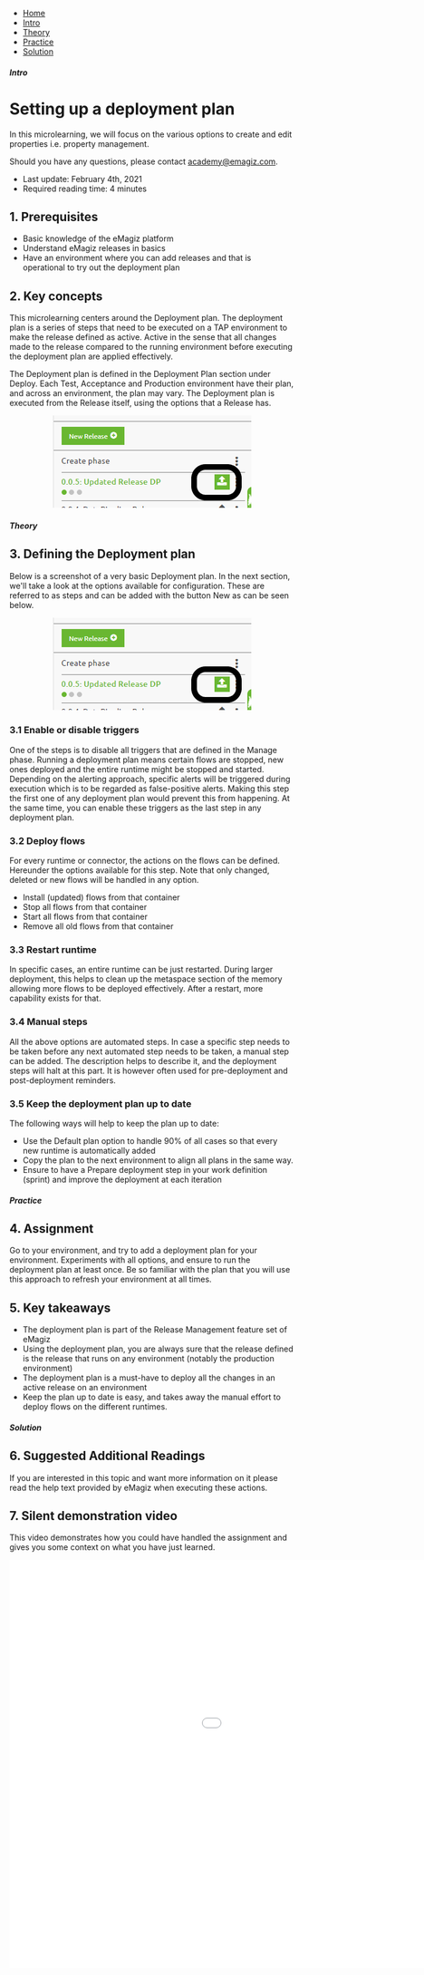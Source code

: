<div class="ez-academy">
	<div class="ez-academy__body">
		<main class="micro-learning">
		<ul class="doc-nav">
			<li class="doc-nav__item"><a href="../../docs/microlearning/crashcourse-platform-index" class="doc-nav__link">Home</a></li>
			<li class="doc-nav__item"><a href="#intro" class="doc-nav__link">Intro</a></li>
			<li class="doc-nav__item"><a href="#theory" class="doc-nav__link">Theory</a></li>
			<li class="doc-nav__item"><a href="#practice" class="doc-nav__link">Practice</a></li>
			<li class="doc-nav__item"><a href="#solution" class="doc-nav__link">Solution</a></li>
		</ul>

<div class="doc">

##### Intro

# Setting up a deployment plan

In this microlearning, we will focus on the various options to create and edit properties i.e. property management.

Should you have any questions, please contact academy@emagiz.com.

- Last update: February 4th, 2021
- Required reading time: 4 minutes

## 1. Prerequisites
- Basic knowledge of the eMagiz platform
- Understand eMagiz releases in basics
- Have an environment where you can add releases and that is operational to try out the deployment plan

## 2. Key concepts
This microlearning centers around the Deployment plan. The deployment plan is a series of steps that need to be executed on a TAP environment to make the release defined as active. Active in the sense that all changes made to the release compared to the running environment before executing the deployment plan are applied effectively.

The Deployment plan is defined in the Deployment Plan section under Deploy. Each Test, Acceptance and Production environment have their plan, and across an environment, the plan may vary. The Deployment plan is executed from the Release itself, using the options that a Release has.


<p align="center"><img src="../../img/microlearning/crashcourse-platform-deploy-setup-deployment-plan-pic1.png"></p>

##### Theory

## 3. Defining the Deployment plan

Below is a screenshot of a very basic Deployment plan. In the next section, we'll take a look at the options available for configuration. These are referred to as steps and can be added with the button New as can be seen below.

<p align="center"><img src="../../img/microlearning/crashcourse-platform-deploy-setup-deployment-plan-pic1.png"></p>


### 3.1 Enable or disable triggers

One of the steps is to disable all triggers that are defined in the Manage phase. Running a deployment plan means certain flows are stopped, new ones deployed and the entire runtime might be stopped and started. Depending on the alerting approach, specific alerts will be triggered during execution which is to be regarded as false-positive alerts. Making this step the first one of any deployment plan would prevent this from happening.
At the same time, you can enable these triggers as the last step in any deployment plan.

### 3.2 Deploy flows
For every runtime or connector, the actions on the flows can be defined. Hereunder the options available for this step. Note that only changed, deleted or new flows will be handled in any option.
- Install (updated) flows from that container
- Stop all flows from that container
- Start all flows from that container
- Remove all old flows from that container


### 3.3 Restart runtime
In specific cases, an entire runtime can be just restarted. During larger deployment, this helps to clean up the metaspace section of the memory allowing more flows to be deployed effectively. After a restart, more capability exists for that.


### 3.4 Manual steps
All the above options are automated steps. In case a specific step needs to be taken before any next automated step needs to be taken, a manual step can be added. The description helps to describe it, and the deployment steps will halt at this part. It is however often used for pre-deployment and post-deployment reminders.

### 3.5 Keep the deployment plan up to date
The following ways will help to keep the plan up to date:

- Use the Default plan option to handle 90% of all cases so that every new runtime is automatically added
- Copy the plan to the next environment to align all plans in the same way.
- Ensure to have a Prepare deployment step in your work definition (sprint) and improve the deployment at each iteration

##### Practice

## 4. Assignment

Go to your environment, and try to add a deployment plan for your environment. Experiments with all options, and ensure to run the deployment plan at least once. Be so familiar with the plan that you will use this approach to refresh your environment at all times. 

## 5. Key takeaways

- The deployment plan is part of the Release Management feature set of eMagiz
- Using the deployment plan, you are always sure that the release defined is the release that runs on any environment (notably the production environment)
- The deployment plan is a must-have to deploy all the changes in an active release on an environment
- Keep the plan up to date is easy, and takes away the manual effort to deploy flows on the different runtimes. 

##### Solution

## 6. Suggested Additional Readings

If you are interested in this topic and want more information on it please read the help text provided by eMagiz when executing these actions.

## 7. Silent demonstration video

This video demonstrates how you could have handled the assignment and gives you some context on what you have just learned.

<iframe width="1280" height="720" src="../../vid/microlearning/crashcourse-platform-deploy-setup-deployment-plan-video.mp4" frameborder="0" allow="accelerometer; autoplay; clipboard-write; encrypted-media; gyroscope; picture-in-picture" allowfullscreen></iframe>

</div>
</main>
</div>
</div>